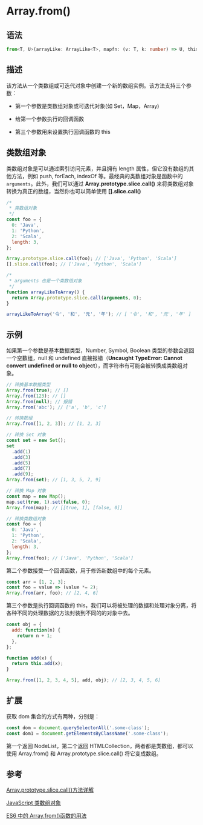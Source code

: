 # Array.from() <Badge text="ES6"/>

## 语法

```ts
from<T, U>(arrayLike: ArrayLike<T>, mapfn: (v: T, k: number) => U, thisArg?: any): U[];
```

## 描述

该方法从一个类数组或可迭代对象中创建一个新的数组实例。该方法支持三个参数：

- 第一个参数是类数组对象或可迭代对象(如 Set，Map，Array)

- 给第一个参数执行的回调函数

- 第三个参数用来设置执行回调函数的 this

## 类数组对象

类数组对象是可以通过索引访问元素，并且拥有 length 属性，但它没有数组的其他方法，例如 push, forEach, indexOf 等。最经典的类数组对象是函数中的 `arguments`。此外，我们可以通过 **Array.prototype.slice.call()** 来将类数组对象转换为真正的数组，当然你也可以简单使用 **[].slice.call()**

```js
/*
 * 类数组对象
 */
const foo = {
  0: 'Java',
  1: 'Python',
  2: 'Scala',
  length: 3,
};

Array.prototype.slice.call(foo); // ['Java', 'Python', 'Scala']
[].slice.call(foo); // ['Java', 'Python', 'Scala']

/*
 * arguments 也是一个类数组对象
 */
function arrayLikeToArray() {
  return Array.prototype.slice.call(arguments, 0);
}

arrayLikeToArray('令', '和', '元', '年'); // [ '令', '和', '元', '年' ]
```

## 示例

如果第一个参数是基本数据类型，Number, Symbol, Boolean 类型的参数会返回一个空数组，null 和 undefined 直接报错（**Uncaught TypeError: Cannot convert undefined or null to object**），而字符串有可能会被转换成类数组对象。

```js
// 转换基本数据类型
Array.from(true); // []
Array.from(123); // []
Array.from(null); // 报错
Array.from('abc'); // ['a', 'b', 'c']

// 转换数组
Array.from([1, 2, 3]); // [1, 2, 3]

// 转换 Set 对象
const set = new Set();
set
  .add(1)
  .add(3)
  .add(5)
  .add(7)
  .add(9);
Array.from(set); // [1, 3, 5, 7, 9]

// 转换 Map 对象
const map = new Map();
map.set(true, 1).set(false, 0);
Array.from(map); // [[true, 1], [false, 0]]

// 转换类数组对象
const foo = {
  0: 'Java',
  1: 'Python',
  2: 'Scala',
  length: 3,
};
Array.from(foo); // ['Java', 'Python', 'Scala']
```

第二个参数接受一个回调函数，用于修饰新数组中的每个元素。

```js
const arr = [1, 2, 3];
const foo = value => (value *= 2);
Array.from(arr, foo); // [2, 4, 6]
```

第三个参数是执行回调函数的 this，我们可以将被处理的数据和处理对象分离，将各种不同的处理数据的方法封装到不同的的对象中去。

```js
const obj = {
  add: function(n) {
    return n + 1;
  },
};

function add(x) {
  return this.add(x);
}

Array.from([1, 2, 3, 4, 5], add, obj); // [2, 3, 4, 5, 6]
```

## 扩展

获取 dom 集合的方式有两种，分别是：

```js
const dom = document.querySelectorAll('.some-class');
const dom1 = document.getElementsByClassName('.some-class');
```

第一个返回 NodeList，第二个返回 HTMLCollection，两者都是类数组，都可以使用 Array.from() 和 Array.prototype.slice.call() 将它变成数组。

## 参考

[Array.prototype.slice.call()方法详解](https://blog.csdn.net/i10630226/article/details/49702375)

[JavaScript 类数组对象](https://segmentfault.com/a/1190000005764629)

[ES6 中的 Array.from()函数的用法](https://www.cnblogs.com/zuobaiquan01/p/10169495.html)
